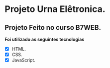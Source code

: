 # Projeto Urna Elêtronica.
## Projeto Feito no curso B7WEB.

**Foi utilizado as seguintes tecnologias**

- [x] HTML.
- [x] CSS.
- [x] JavaScript.